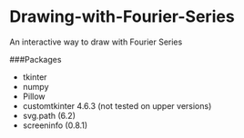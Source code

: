 # Drawing-with-Fourier-Series
An interactive way to draw with Fourier Series


###Packages 

- tkinter
- numpy 
- Pillow
- customtkinter 4.6.3 (not tested on upper versions)
- svg.path (6.2)
- screeninfo (0.8.1)
